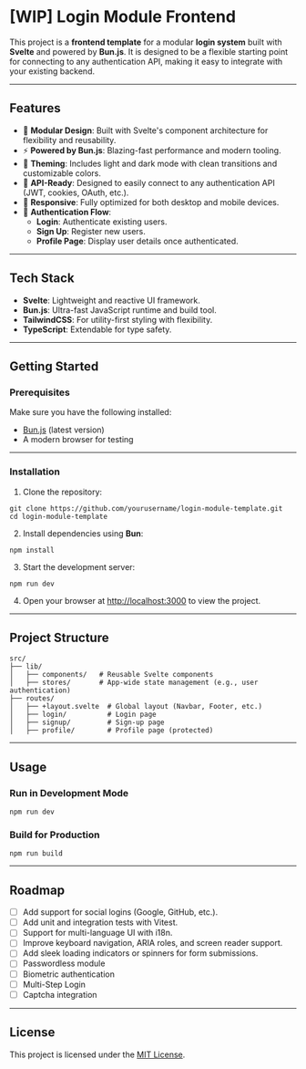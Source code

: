 # **[WIP] Login Module Frontend**

This project is a **frontend template** for a modular **login system** built with **Svelte** and powered by **Bun.js**. It is designed to be a flexible starting point for connecting to any authentication API, making it easy to integrate with your existing backend.

---

## **Features**

- 🌟 **Modular Design**: Built with Svelte's component architecture for flexibility and reusability.
- ⚡ **Powered by Bun.js**: Blazing-fast performance and modern tooling.
- 🎨 **Theming**: Includes light and dark mode with clean transitions and customizable colors.
- 🔗 **API-Ready**: Designed to easily connect to any authentication API (JWT, cookies, OAuth, etc.).
- 📱 **Responsive**: Fully optimized for both desktop and mobile devices.
- 🔐 **Authentication Flow**:
  - **Login**: Authenticate existing users.
  - **Sign Up**: Register new users.
  - **Profile Page**: Display user details once authenticated.

---

## **Tech Stack**

- **Svelte**: Lightweight and reactive UI framework.
- **Bun.js**: Ultra-fast JavaScript runtime and build tool.
- **TailwindCSS**: For utility-first styling with flexibility.
- **TypeScript**: Extendable for type safety.

---

## **Getting Started**

### **Prerequisites**

Make sure you have the following installed:

- [Bun.js](https://bun.sh/) (latest version)
- A modern browser for testing

---

### **Installation**

1. Clone the repository:

```
git clone https://github.com/yourusername/login-module-template.git
cd login-module-template
```

2. Install dependencies using **Bun**:

```
npm install
```

3. Start the development server:

```
npm run dev
```

4. Open your browser at [http://localhost:3000](http://localhost:3000) to view the project.

---

## **Project Structure**

```
src/
├── lib/
│   ├── components/   # Reusable Svelte components
│   ├── stores/       # App-wide state management (e.g., user authentication)
├── routes/
│   ├── +layout.svelte  # Global layout (Navbar, Footer, etc.)
│   ├── login/          # Login page
│   ├── signup/         # Sign-up page
│   ├── profile/        # Profile page (protected)
```

---

## **Usage**

### **Run in Development Mode**

```
npm run dev
```

### **Build for Production**

```
npm run build
```

---

## **Roadmap**

- [ ] Add support for social logins (Google, GitHub, etc.).
- [ ] Add unit and integration tests with Vitest.
- [ ] Support for multi-language UI with i18n.
- [ ] Improve keyboard navigation, ARIA roles, and screen reader support.
- [ ] Add sleek loading indicators or spinners for form submissions.
- [ ] Passwordless module
- [ ] Biometric authentication
- [ ] Multi-Step Login
- [ ] Captcha integration

---

## **License**

This project is licensed under the [MIT License](LICENSE).
